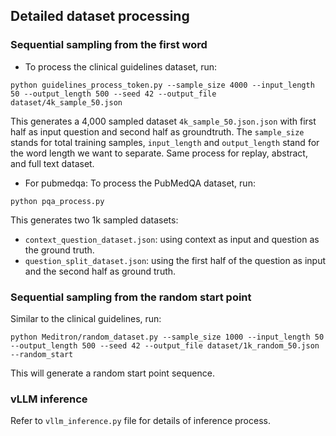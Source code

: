 ## Detailed dataset processing

### Sequential sampling from the first word
- To process the clinical guidelines dataset, run:
```
python guidelines_process_token.py --sample_size 4000 --input_length 50 --output_length 500 --seed 42 --output_file dataset/4k_sample_50.json
```
This generates a 4,000 sampled dataset `4k_sample_50.json.json` with first half as input question and second half as groundtruth. The `sample_size` stands for total training samples, `input_length` and `output_length` stand for the word length we want to separate.
Same process for replay, abstract, and full text dataset.

- For pubmedqa:
To process the PubMedQA dataset, run:
```
python pqa_process.py 
```
This generates two 1k sampled datasets:
- `context_question_dataset.json`: using context as input and question as the ground truth.
- `question_split_dataset.json`: using the first half of the question as input and the second half as ground truth.

### Sequential sampling from the random start point
Similar to the clinical guidelines, run:
```
python Meditron/random_dataset.py --sample_size 1000 --input_length 50 --output_length 500 --seed 42 --output_file dataset/1k_random_50.json --random_start    
```
This will generate a random start point sequence.


### vLLM inference
Refer to `vllm_inference.py` file for details of inference process.